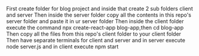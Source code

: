 First create folder for blog project and inside that create 2 sub folders client and server
Then inside the server folder copy all the contents in this repo's server folder and paste it in ur server folder
Then inside the client folder execute the command npx create-react-app blog-app,then cd blog-app
Then copy all the files from this repo's client folder to your client folder
Then have separate terminals for client and server and in server execute node server.js and in client execute npm start
